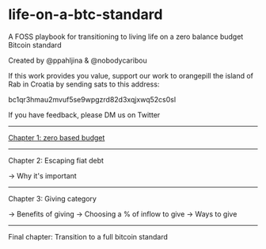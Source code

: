 # life-on-a-btc-standard
A FOSS playbook for transitioning to living life on a zero balance budget Bitcoin standard

Created by @ppahljina & @nobodycaribou

If this work provides you value, support our work to orangepill the island of Rab in Croatia by sending sats to this address:

bc1qr3hmau2mvuf5se9wpgzrd82d3xqjxwq52cs0sl

If you have feedback, please DM us on Twitter

---
[Chapter 1: zero based budget](https://github.com/NobodyCaribou/life-on-a-btc-standard/blob/main/zero%20based%20budget)


---
Chapter 2: Escaping fiat debt

-> Why it's important

---
Chapter 3: Giving category

-> Benefits of giving
-> Choosing a % of inflow to give
-> Ways to give

---
Final chapter: Transition to a full bitcoin standard




